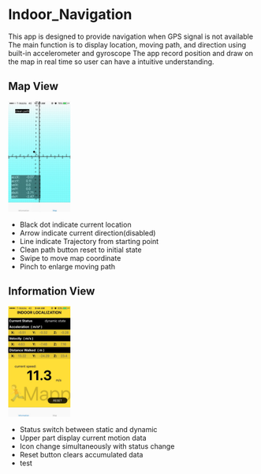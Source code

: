 # Indoor_Navigation  
This app is designed to provide navigation when GPS signal is not available
The main function is to display location, moving path, and direction using built-in accelerometer and gyroscope
The app record position and draw on the map in real time so user can have a intuitive understanding.

## Map View  
<img src="https://github.com/KaiHsiangLien/Indoor_Navigation/blob/master/IMG_2843.jpg" width="25%" height="25%">  

* Black dot indicate current location  
* Arrow indicate current direction(disabled)  
* Line indicate Trajectory from starting point  
* Clean path button reset to initial state  
* Swipe to move map coordinate  
* Pinch to enlarge moving path  

## Information View  
<img src="https://github.com/KaiHsiangLien/Indoor_Navigation/blob/master/IMG_2868.jpg" width="25%" height="25%">  

* Status switch between static and dynamic  
* Upper part display current motion data  
* Icon change simultaneously with status change  
* Reset button clears accumulated data  
* test

